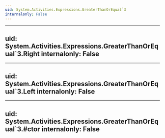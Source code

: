 ```yaml
---
uid: System.Activities.Expressions.GreaterThanOrEqual`3
internalonly: False
---
```


---
uid: System.Activities.Expressions.GreaterThanOrEqual`3.Right
internalonly: False
---

---
uid: System.Activities.Expressions.GreaterThanOrEqual`3.Left
internalonly: False
---

---
uid: System.Activities.Expressions.GreaterThanOrEqual`3.#ctor
internalonly: False
---

